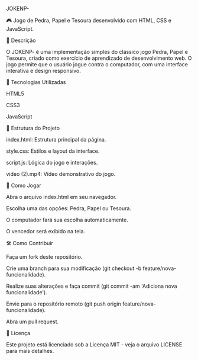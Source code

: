 JOKENP-

🎮 Jogo de Pedra, Papel e Tesoura desenvolvido com HTML, CSS e JavaScript.

📄 Descrição

O JOKENP- é uma implementação simples do clássico jogo Pedra, Papel e Tesoura, criado como exercício de aprendizado de desenvolvimento web. O jogo permite que o usuário jogue contra o computador, com uma interface interativa e design responsivo.

🚀 Tecnologias Utilizadas

HTML5

CSS3

JavaScript

📂 Estrutura do Projeto

index.html: Estrutura principal da página.

style.css: Estilos e layout da interface.

script.js: Lógica do jogo e interações.

video (2).mp4: Vídeo demonstrativo do jogo.

🧪 Como Jogar

Abra o arquivo index.html em seu navegador.

Escolha uma das opções: Pedra, Papel ou Tesoura.

O computador fará sua escolha automaticamente.

O vencedor será exibido na tela.

🛠️ Como Contribuir

Faça um fork deste repositório.

Crie uma branch para sua modificação (git checkout -b feature/nova-funcionalidade).

Realize suas alterações e faça commit (git commit -am 'Adiciona nova funcionalidade').

Envie para o repositório remoto (git push origin feature/nova-funcionalidade).

Abra um pull request.

📌 Licença

Este projeto está licenciado sob a Licença MIT - veja o arquivo LICENSE
 para mais detalhes.
